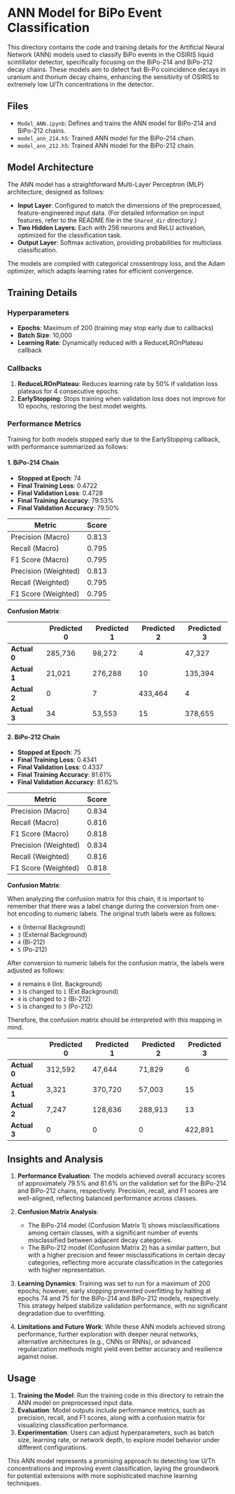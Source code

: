# ANN Model for BiPo Event Classification

This directory contains the code and training details for the Artificial Neural Network (ANN) models used to classify BiPo events in the OSIRIS liquid scintillator detector, specifically focusing on the BiPo-214 and BiPo-212 decay chains. These models aim to detect fast Bi-Po coincidence decays in uranium and thorium decay chains, enhancing the sensitivity of OSIRIS to extremely low U/Th concentrations in the detector.

## Files
- `Model_ANN.ipynb`: Defines and trains the ANN model for BiPo-214 and BiPo-212 chains.
- `model_ann_214.h5`: Trained ANN model for the BiPo-214 chain.
- `model_ann_212.h5`: Trained ANN model for the BiPo-212 chain.

## Model Architecture

The ANN model has a straightforward Multi-Layer Perceptron (MLP) architecture, designed as follows:
- **Input Layer**: Configured to match the dimensions of the preprocessed, feature-engineered input data. (For detailed information on input features, refer to the README file in the `Shared_dir` directory.)
- **Two Hidden Layers**: Each with 256 neurons and ReLU activation, optimized for the classification task.
- **Output Layer**: Softmax activation, providing probabilities for multiclass classification.

The models are compiled with categorical crossentropy loss, and the Adam optimizer, which adapts learning rates for efficient convergence.

## Training Details

### Hyperparameters
- **Epochs**: Maximum of 200 (training may stop early due to callbacks)
- **Batch Size**: 10,000
- **Learning Rate**: Dynamically reduced with a ReduceLROnPlateau callback

### Callbacks
1. **ReduceLROnPlateau**: Reduces learning rate by 50% if validation loss plateaus for 4 consecutive epochs.
2. **EarlyStopping**: Stops training when validation loss does not improve for 10 epochs, restoring the best model weights.

### Performance Metrics

Training for both models stopped early due to the EarlyStopping callback, with performance summarized as follows:

#### 1. BiPo-214 Chain
- **Stopped at Epoch**: 74
- **Final Training Loss**: 0.4722
- **Final Validation Loss**: 0.4728
- **Final Training Accuracy**: 79.53%
- **Final Validation Accuracy**: 79.50%

| Metric               | Score    |
|----------------------|----------|
| Precision (Macro)    | 0.813    |
| Recall (Macro)       | 0.795    |
| F1 Score (Macro)     | 0.795    |
| Precision (Weighted) | 0.813    |
| Recall (Weighted)    | 0.795    |
| F1 Score (Weighted)  | 0.795    |

**Confusion Matrix**:

|              | Predicted 0 | Predicted 1 | Predicted 2 | Predicted 3 |
|--------------|-------------|-------------|-------------|-------------|
| **Actual 0** | 285,736     | 98,272      | 4           | 47,327      |
| **Actual 1** | 21,021      | 276,288     | 10          | 135,394     |
| **Actual 2** | 0           | 7           | 433,464     | 4           |
| **Actual 3** | 34          | 53,553      | 15          | 378,655     |


#### 2. BiPo-212 Chain
- **Stopped at Epoch**: 75
- **Final Training Loss**: 0.4341
- **Final Validation Loss**: 0.4337
- **Final Training Accuracy**: 81.61%
- **Final Validation Accuracy**: 81.62%

| Metric               | Score    |
|----------------------|----------|
| Precision (Macro)    | 0.834    |
| Recall (Macro)       | 0.816    |
| F1 Score (Macro)     | 0.818    |
| Precision (Weighted) | 0.834    |
| Recall (Weighted)    | 0.816    |
| F1 Score (Weighted)  | 0.818    |

**Confusion Matrix**:

When analyzing the confusion matrix for this chain, it is important to remember that there was a label change during the conversion from one-hot encoding to numeric labels. The original truth labels were as follows:

- `0` (Internal Background)
- `3` (External Background)
- `4` (Bi-212)
- `5` (Po-212)

After conversion to numeric labels for the confusion matrix, the labels were adjusted as follows:

- `0` remains `0` (Int. Background)
- `3` is changed to `1` (Ext Background)
- `4` is changed to `2` (Bi-212)
- `5` is changed to `3` (Po-212)

Therefore, the confusion matrix should be interpreted with this mapping in mind.

|              | Predicted 0 | Predicted 1 | Predicted 2 | Predicted 3 |
|--------------|-------------|-------------|-------------|-------------|
| **Actual 0** | 312,592     | 47,644      | 71,829      | 6           |
| **Actual 1** | 3,321       | 370,720     | 57,003      | 15          |
| **Actual 2** | 7,247       | 128,636     | 288,913     | 13          |
| **Actual 3** | 0           | 0           | 0           | 422,891     |


## Insights and Analysis

1. **Performance Evaluation**: The models achieved overall accuracy scores of approximately 79.5% and 81.6% on the validation set for the BiPo-214 and BiPo-212 chains, respectively. Precision, recall, and F1 scores are well-aligned, reflecting balanced performance across classes.

2. **Confusion Matrix Analysis**:
   - The BiPo-214 model (Confusion Matrix 1) shows misclassifications among certain classes, with a significant number of events misclassified between adjacent decay categories.
   - The BiPo-212 model (Confusion Matrix 2) has a similar pattern, but with a higher precision and fewer misclassifications in certain decay categories, reflecting more accurate classification in the categories with higher representation.

3. **Learning Dynamics**: Training was set to run for a maximum of 200 epochs; however, early stopping prevented overfitting by halting at epochs 74 and 75 for the BiPo-214 and BiPo-212 models, respectively. This strategy helped stabilize validation performance, with no significant degradation due to overfitting.

4. **Limitations and Future Work**: While these ANN models achieved strong performance, further exploration with deeper neural networks, alternative architectures (e.g., CNNs or RNNs), or advanced regularization methods might yield even better accuracy and resilience against noise.

## Usage

1. **Training the Model**: Run the training code in this directory to retrain the ANN model on preprocessed input data.
2. **Evaluation**: Model outputs include performance metrics, such as precision, recall, and F1 scores, along with a confusion matrix for visualizing classification performance.
3. **Experimentation**: Users can adjust hyperparameters, such as batch size, learning rate, or network depth, to explore model behavior under different configurations.

This ANN model represents a promising approach to detecting low U/Th concentrations and improving event classification, laying the groundwork for potential extensions with more sophisticated machine learning techniques.


